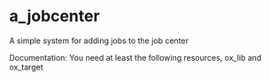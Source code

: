# a_jobcenter
A simple system for adding jobs to the job center

Documentation:
You need at least the following resources, ox_lib and ox_target
